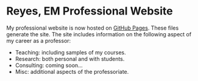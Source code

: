 # Reyes, EM Professional Website

My professional website is now hosted on [GitHub Pages](https://pages.github.com/).  These files generate the site.  The site includes information on the following aspect of my career as a professor:

  - Teaching: including samples of my courses.
  - Research: both personal and with students.
  - Consulting: coming soon...
  - Misc: additional aspects of the professoriate.
